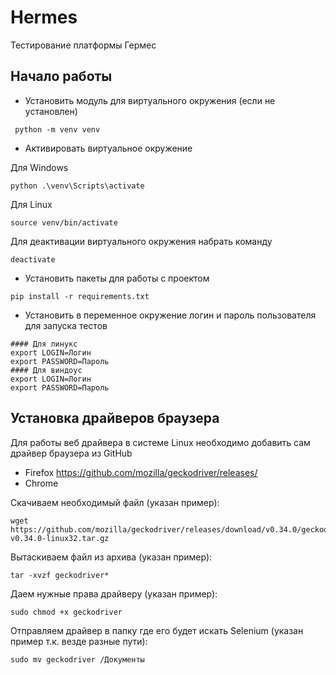 # Hermes
Тестирование платформы Гермес

## Начало работы

* Установить модуль для виртуального окружения (если не установлен)

```commandline
 python -m venv venv
```

* Активировать виртуальное окружение

Для Windows
```commandline
python .\venv\Scripts\activate
```

Для Linux

```commandline
source venv/bin/activate
```

Для деактивации виртуального окружения набрать команду

```commandline
deactivate
```

* Установить пакеты для работы с проектом

```commandline
pip install -r requirements.txt
```

* Установить в переменное окружение логин и пароль пользователя для запуска тестов
```commandline
#### Для линукс
export LOGIN=Логин
export PASSWORD=Пароль
#### Для виндоус
export LOGIN=Логин
export PASSWORD=Пароль
```

## Установка драйверов браузера

Для работы веб драйвера в системе Linux необходимо добавить сам драйвер браузера из GitHub 
* Firefox https://github.com/mozilla/geckodriver/releases/
* Chrome

Скачиваем необходимый файл (указан пример):
```
wget https://github.com/mozilla/geckodriver/releases/download/v0.34.0/geckodriver-v0.34.0-linux32.tar.gz
```

Вытаскиваем файл из архива (указан пример):
```
tar -xvzf geckodriver*
```

Даем нужные права драйверу (указан пример):
```
sudo chmod +x geckodriver
```

Отправляем драйвер в папку где его будет искать Selenium (указан пример т.к. везде разные пути):
```
sudo mv geckodriver /Документы
```


